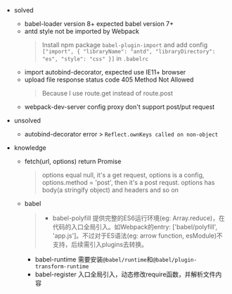 * solved
  * babel-loader version 8+ expected babel version 7+
  * antd style not be imported by Webpack
    > Install npm package `babel-plugin-import` and add config `["import", { "libraryName": "antd", "libraryDirectory": "es", "style": "css" }]` in `.babelrc`
  * import autobind-decorator, expected use IE11+ browser
  * upload file response status code 405 Method Not Allowed
    > Because I use route.get instead of route.post
  * webpack-dev-server config proxy don't support post/put request


* unsolved
  * autobind-decorator error > `Reflect.ownKeys called on non-object`
  
  
* knowledge
  * fetch(url, options) return Promise
    > options equal null, it's a get request, options is a config, options.method = 'post', then it's a post requst. options has body(a stringify object) and headers and so on
  * babel
    > * babel-polyfill 提供完整的ES6运行环境(eg: Array.reduce)，在代码的入口全局引入。如Webpack的entry: ['babel/polyfill', 'app.js']。不过对于ES语法(eg: arrow function, esModule)不支持，后续需引入plugins去转换。
      * babel-runtime 需要安装`@babel/runtime`和`@babel/plugin-transform-runtime`
      * babel-register 入口全局引入，动态修改require函数，并解析文件内容
